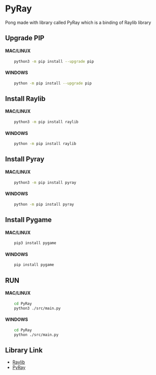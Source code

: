 # PyRay
Pong made with library called PyRay which is a binding of Raylib library

## Upgrade PIP
#### MAC/LINUX
```bash
    python3 -m pip install --upgrade pip
``` 

#### WINDOWS
```bash
    python -m pip install --upgrade pip
```
## Install Raylib
#### MAC/LINUX
```bash
    python3 -m pip install raylib
```

#### WINDOWS
```bash
    python -m pip install raylib
```


## Install Pyray
#### MAC/LINUX
```bash
    python3 -m pip install pyray
```

#### WINDOWS
```bash
    python -m pip install pyray
```
## Install Pygame
#### MAC/LINUX
```bash
    pip3 install pygame
```
#### WINDOWS
```bash
    pip install pygame
```

## RUN
#### MAC/LINUX
```bash
    cd PyRay
    python3 ./src/main.py
```

#### WINDOWS
```bash
    cd PyRay
    python ./src/main.py
```

## Library Link
 - [Raylib](https://raylib.com)
 - [PyRay](https://electronstudio.github.io/raylib-python-cffi/)
